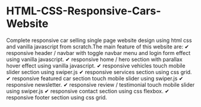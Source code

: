 # HTML-CSS-Responsive-Cars-Website
Complete responsive car selling single page website design using html css and vanilla javascript from scratch.The main feature of this website are: ✔ responsive header / navbar with toggle navbar menu and login form effect using vanilla javascript. ✔ responsive home / hero section with parallax hover effect using vanilla javascript. ✔ responsive vehicles touch mobile slider section using swiper.js ✔ responsive services section using css grid. ✔ responsive featured car section touch mobile slider using swiper.js ✔ responsive newsletter. ✔ responsive review / testimonial touch mobile slider using swiper.js ✔ responsive contact section using css flexbox. ✔ responsive footer section using css grid.
